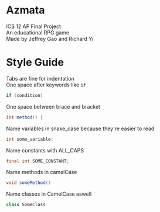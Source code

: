 # Azmata
ICS 12 AP Final Project  
An educational RPG game  
Made by Jeffrey Gao and Richard Yi

# Style Guide
Tabs are fine for indentation  
One space after keywords like `if`
```java
if (condition)
```
One space between brace and bracket
```java
int method() {
```
Name variables in snake_case because they're easier to read
```java
int some_variable;
```
Name constants with ALL_CAPS
```java
final int SOME_CONSTANT;
```
Name methods in camelCase
```java
void someMethod()
```
Name classes in CamelCase aswell
```java
class SomeClass
```